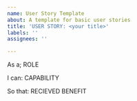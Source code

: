 ```yaml
---
name: User Story Template
about: A template for basic user stories
title: 'USER STORY: <your title>'
labels: ''
assignees: ''

---
```


As a; ROLE

I can: CAPABILITY

So that: RECIEVED BENEFIT
